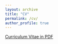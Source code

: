 ```yaml
---
layout: archive
title: "CV"
permalink: /cv/
author_profile: true
---
```


[Curriculum Vitae in PDF](http://xiaoxizhao.github.io/files/CV_XiaoxiZhao.pdf)
